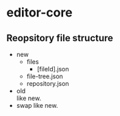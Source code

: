 # editor-core

## Reopsitory file structure

- new
  - files
    - [fileId].json
  - file-tree.json
  - repository.json
- old  
  like new.
- swap
  like new.
